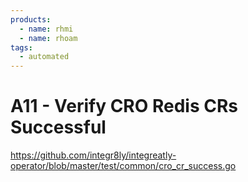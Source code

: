 ```yaml
---
products:
  - name: rhmi
  - name: rhoam
tags:
  - automated
---
```


# A11 - Verify CRO Redis CRs Successful

https://github.com/integr8ly/integreatly-operator/blob/master/test/common/cro_cr_success.go
